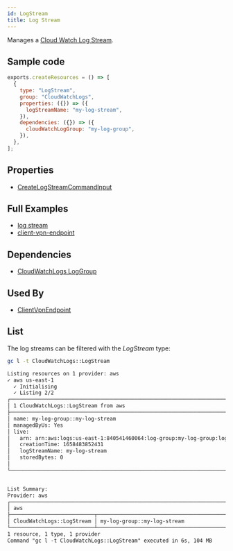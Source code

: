 ```yaml
---
id: LogStream
title: Log Stream
---
```


Manages a [Cloud Watch Log Stream](https://console.aws.amazon.com/cloudwatch/home?#logsV2:log-groups).

## Sample code

```js
exports.createResources = () => [
  {
    type: "LogStream",
    group: "CloudWatchLogs",
    properties: ({}) => ({
      logStreamName: "my-log-stream",
    }),
    dependencies: ({}) => ({
      cloudWatchLogGroup: "my-log-group",
    }),
  },
];
```

## Properties

- [CreateLogStreamCommandInput](https://docs.aws.amazon.com/AWSJavaScriptSDK/v3/latest/clients/client-cloudwatch-logs/interfaces/createlogstreamcommandinput.html)

## Full Examples

- [log stream](https://github.com/grucloud/grucloud/tree/main/examples/aws/CloudWatchLogs/log-stream)
- [client-vpn-endpoint](https://github.com/grucloud/grucloud/tree/main/examples/aws/EC2/client-vpn-endpoint)

## Dependencies

- [CloudWatchLogs LogGroup](./LogGroup.md)

## Used By

- [ClientVpnEndpoint](../EC2/ClientVpnEndpoint.md)

## List

The log streams can be filtered with the _LogStream_ type:

```sh
gc l -t CloudWatchLogs::LogStream
```

```txt
Listing resources on 1 provider: aws
✓ aws us-east-1
  ✓ Initialising
  ✓ Listing 2/2
┌──────────────────────────────────────────────────────────────────────────────────────────────┐
│ 1 CloudWatchLogs::LogStream from aws                                                         │
├──────────────────────────────────────────────────────────────────────────────────────────────┤
│ name: my-log-group::my-log-stream                                                            │
│ managedByUs: Yes                                                                             │
│ live:                                                                                        │
│   arn: arn:aws:logs:us-east-1:840541460064:log-group:my-log-group:log-stream:my-log-stream   │
│   creationTime: 1658483852431                                                                │
│   logStreamName: my-log-stream                                                               │
│   storedBytes: 0                                                                             │
│                                                                                              │
└──────────────────────────────────────────────────────────────────────────────────────────────┘


List Summary:
Provider: aws
┌─────────────────────────────────────────────────────────────────────────────────────────────┐
│ aws                                                                                         │
├───────────────────────────┬─────────────────────────────────────────────────────────────────┤
│ CloudWatchLogs::LogStream │ my-log-group::my-log-stream                                     │
└───────────────────────────┴─────────────────────────────────────────────────────────────────┘
1 resource, 1 type, 1 provider
Command "gc l -t CloudWatchLogs::LogStream" executed in 6s, 104 MB
```
